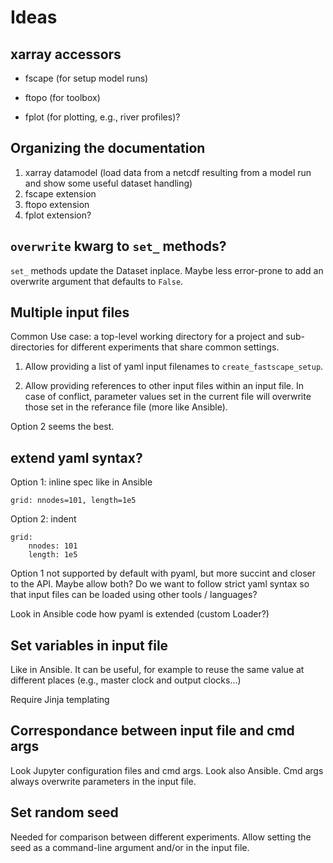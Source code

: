 # Ideas


## xarray accessors

- fscape (for setup model runs)

- ftopo (for toolbox)

- fplot (for plotting, e.g., river profiles)?


## Organizing the documentation

1. xarray datamodel (load data from a netcdf resulting from a
   model run and show some useful dataset handling)
2. fscape extension
3. ftopo extension
4. fplot extension?


## `overwrite` kwarg to `set_` methods?

`set_` methods update the Dataset inplace. Maybe less error-prone
to add an overwrite argument that defaults to `False`.


## Multiple input files

Common Use case: a top-level working directory for a project
and sub-directories for different experiments that share common
settings.

1. Allow providing a list of yaml input filenames to
   `create_fastscape_setup`.

2. Allow providing references to other input files within an
   input file. In case of conflict, parameter values set in
   the current file will overwrite those set in the referance file
   (more like Ansible).

Option 2 seems the best.

## extend yaml syntax?

Option 1: inline spec like in Ansible

```
grid: nnodes=101, length=1e5
```

Option 2: indent

```
grid:
    nnodes: 101
    length: 1e5
```

Option 1 not supported by default with pyaml, but
more succint and closer to the API. Maybe allow both?
Do we want to follow strict yaml syntax so that input files
can be loaded using other tools / languages?

Look in Ansible code how pyaml is extended (custom Loader?)

## Set variables in input file

Like in Ansible. It can be useful, for example to reuse the same
value at different places (e.g., master clock and output clocks...)

Require Jinja templating


## Correspondance between input file and cmd args

Look Jupyter configuration files and cmd args. Look also Ansible.
Cmd args always overwrite parameters in the input file.


## Set random seed

Needed for comparison between different experiments.
Allow setting the seed as a command-line argument and/or in the
input file.